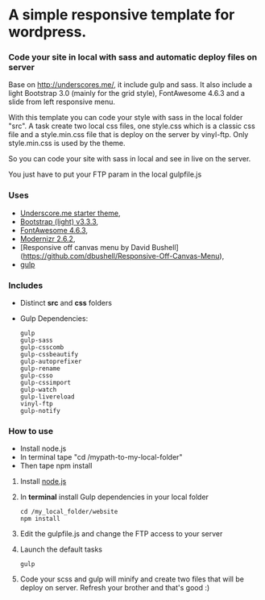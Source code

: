 A simple responsive template for wordpress. 
=================================

### Code your site in local with sass and automatic deploy files on server

Base on http://underscores.me/, it include gulp and sass. It also include a light Bootstrap 3.0 (mainly for the grid style),  FontAwesome 4.6.3 and a slide from left responsive menu.

With this template you can code your style with sass in the local folder "src". A task create two local css files, one style.css which is a classic css file and a style.min.css file that is deploy on the server by vinyl-ftp. Only style.min.css is used by the theme. 

So you can code your site with sass in local and see in live on the server.

You just have to put your FTP param in the local gulpfile.js

### Uses

* [Underscore.me starter theme](http://underscores.me/),
* [Bootstrap (light) v3.3.3](http://getbootstrap.com/),
* [FontAwesome 4.6.3](https://fortawesome.github.io/Font-Awesome/),
* [Modernizr 2.6.2](https://modernizr.com/),
* [Responsive off canvas menu by David Bushell] (https://github.com/dbushell/Responsive-Off-Canvas-Menu),
* [gulp](http://gulpjs.com/)

### Includes

* Distinct **src** and **css** folders
* Gulp Dependencies:

	```shell
	gulp
	gulp-sass
	gulp-csscomb
	gulp-cssbeautify
	gulp-autoprefixer
	gulp-rename
	gulp-csso
	gulp-cssimport
	gulp-watch
	gulp-livereload
	vinyl-ftp
	gulp-notify
	```
### How to use

* Install node.js
* In terminal tape "cd /mypath-to-my-local-folder"
* Then tape npm install

1. Install [node.js](http://nodejs.org/)
2. In **terminal** install Gulp dependencies in your local folder

	```shell
	cd /my_local_folder/website
	npm install
	```

3. Edit the gulpfile.js and change the FTP access to your server

4. Launch the default tasks

	```shell
	gulp
	```

5. Code your scss and gulp will minify and create two files that will be deploy on server. Refresh your brother and that's good :)
